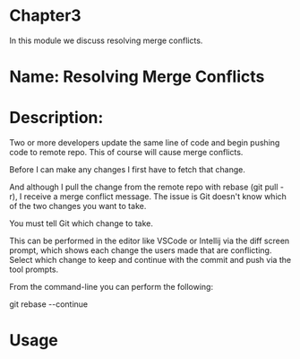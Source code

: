 # Chapter3
In this module we discuss resolving merge conflicts.

# Name: Resolving Merge Conflicts

# Description: 

Two or more developers update the same line of code and begin pushing code to remote repo. This of course will cause merge conflicts.

Before I can make any changes I first have to fetch that change.

And although I pull the change from the remote repo with rebase (git pull -r), I receive a merge conflict message. The issue is Git doesn't know which of the two changes you want to take.

You must tell Git which change to take.

This can be performed in the editor like VSCode or Intellij via the diff screen prompt, which shows each change the users made that are conflicting. Select which change to keep and continue with the commit and push via the tool prompts.

From the command-line you can perform the following:

git rebase --continue




# Usage



